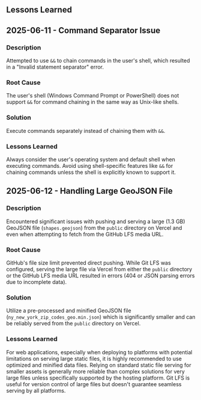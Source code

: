 ## Lessons Learned

## 2025-06-11 - Command Separator Issue

### Description
Attempted to use `&&` to chain commands in the user's shell, which resulted in a "Invalid statement separator" error.

### Root Cause
The user's shell (Windows Command Prompt or PowerShell) does not support `&&` for command chaining in the same way as Unix-like shells.

### Solution
Execute commands separately instead of chaining them with `&&`.

### Lessons Learned
Always consider the user's operating system and default shell when executing commands. Avoid using shell-specific features like `&&` for chaining commands unless the shell is explicitly known to support it.

## 2025-06-12 - Handling Large GeoJSON File

### Description
Encountered significant issues with pushing and serving a large (1.3 GB) GeoJSON file (`shapes.geojson`) from the `public` directory on Vercel and even when attempting to fetch from the GitHub LFS media URL.

### Root Cause
GitHub's file size limit prevented direct pushing. While Git LFS was configured, serving the large file via Vercel from either the `public` directory or the GitHub LFS media URL resulted in errors (404 or JSON parsing errors due to incomplete data).

### Solution
Utilize a pre-processed and minified GeoJSON file (`ny_new_york_zip_codes_geo.min.json`) which is significantly smaller and can be reliably served from the `public` directory on Vercel.

### Lessons Learned
For web applications, especially when deploying to platforms with potential limitations on serving large static files, it is highly recommended to use optimized and minified data files. Relying on standard static file serving for smaller assets is generally more reliable than complex solutions for very large files unless specifically supported by the hosting platform. Git LFS is useful for version control of large files but doesn't guarantee seamless serving by all platforms.
